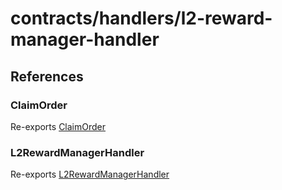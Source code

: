 # contracts/handlers/l2-reward-manager-handler

## References

### ClaimOrder

Re-exports [ClaimOrder](l2-reward-manager-handler.md#claimorder)

### L2RewardManagerHandler

Re-exports [L2RewardManagerHandler](l2-reward-manager-handler.md#l2rewardmanagerhandler)
